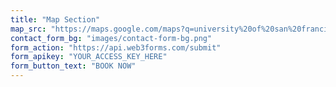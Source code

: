 ```yaml
---
title: "Map Section"
map_src: "https://maps.google.com/maps?q=university%20of%20san%20francisco&t=&z=13&ie=UTF8&iwloc=&output=embed"
contact_form_bg: "images/contact-form-bg.png"
form_action: "https://api.web3forms.com/submit"
form_apikey: "YOUR_ACCESS_KEY_HERE"
form_button_text: "BOOK NOW"
---
```

